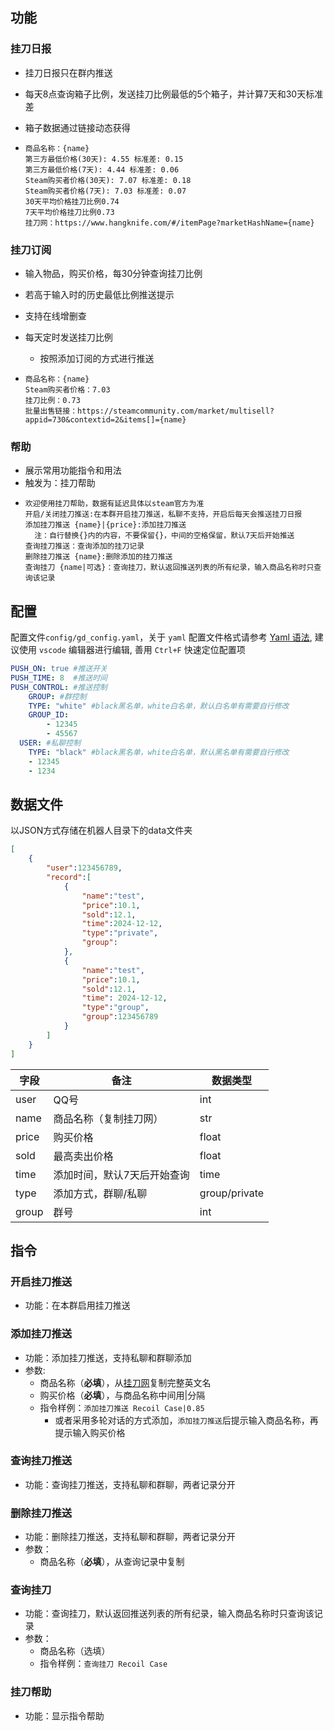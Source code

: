## 功能

### 挂刀日报

- 挂刀日报只在群内推送

- 每天8点查询箱子比例，发送挂刀比例最低的5个箱子，并计算7天和30天标准差

- 箱子数据通过链接动态获得

- ```
  商品名称：{name}
  第三方最低价格(30天): 4.55 标准差: 0.15
  第三方最低价格(7天): 4.44 标准差: 0.06
  Steam购买者价格(30天): 7.07 标准差: 0.18
  Steam购买者价格(7天): 7.03 标准差: 0.07
  30天平均价格挂刀比例0.74
  7天平均价格挂刀比例0.73
  挂刀网：https://www.hangknife.com/#/itemPage?marketHashName={name}
  ```
  

### 挂刀订阅

- 输入物品，购买价格，每30分钟查询挂刀比例
- 若高于输入时的历史最低比例推送提示
- 支持在线增删查
- 每天定时发送挂刀比例
  - 按照添加订阅的方式进行推送

- ```
  商品名称：{name}
  Steam购买者价格：7.03
  挂刀比例：0.73
  批量出售链接：https://steamcommunity.com/market/multisell?appid=730&contextid=2&items[]={name}
  ```


### 帮助

- 展示常用功能指令和用法
- 触发为：挂刀帮助
- ```
  欢迎使用挂刀帮助，数据有延迟具体以steam官方为准
  开启/关闭挂刀推送:在本群开启挂刀推送，私聊不支持，开启后每天会推送挂刀日报
  添加挂刀推送 {name}|{price}:添加挂刀推送
  	注：自行替换{}内的内容，不要保留{}，中间的空格保留，默认7天后开始推送
  查询挂刀推送：查询添加的挂刀记录
  删除挂刀推送 {name}:删除添加的挂刀推送
  查询挂刀 {name|可选}：查询挂刀，默认返回推送列表的所有纪录，输入商品名称时只查询该记录
  ```
  
  

## 配置

配置文件`config/gd_config.yaml`，关于 `yaml` 配置文件格式请参考 [Yaml 语法](https://www.runoob.com/w3cnote/yaml-intro.html), 建议使用 `vscode` 编辑器进行编辑, 善用 `Ctrl+F` 快速定位配置项

```yaml
PUSH_ON: true #推送开关
PUSH_TIME: 8  #推送时间
PUSH_CONTROL: #推送控制
	GROUP: #群控制
    TYPE: "white" #black黑名单，white白名单，默认白名单有需要自行修改
    GROUP_ID:
        - 12345
        - 45567
  USER: #私聊控制
    TYPE: "black" #black黑名单，white白名单，默认黑名单有需要自行修改
    - 12345
    - 1234
```

## 数据文件

以JSON方式存储在机器人目录下的data文件夹

```json
[
    {
        "user":123456789,
        "record":[
            {
                "name":"test",
                "price":10.1,
                "sold":12.1,
                "time":2024-12-12,
                "type":"private",
                "group":
            },
            {
                "name":"test",
                "price":10.1,
                "sold":12.1,
                "time": 2024-12-12,
                "type":"group",
                "group":123456789
            }
        ]
    }
]
```

| 字段  | 备注                        | 数据类型      |
| ----- | --------------------------- | ------------- |
| user  | QQ号                        | int           |
| name  | 商品名称（复制挂刀网）      | str           |
| price | 购买价格                    | float         |
| sold  | 最高卖出价格                | float         |
| time  | 添加时间，默认7天后开始查询 | time          |
| type  | 添加方式，群聊/私聊         | group/private |
| group | 群号                        | int           |

## 指令

### 开启挂刀推送

- 功能：在本群启用挂刀推送

### 添加挂刀推送

-  功能：添加挂刀推送，支持私聊和群聊添加
- 参数:
  - 商品名称（**必填**），从[挂刀网](https://www.hangknife.com/#/)复制完整英文名
  - 购买价格（**必填**），与商品名称中间用|分隔
  - 指令样例：`添加挂刀推送 Recoil Case|0.85`
    - 或者采用多轮对话的方式添加，`添加挂刀推送`后提示输入商品名称，再提示输入购买价格

### 查询挂刀推送

- 功能：查询挂刀推送，支持私聊和群聊，两者记录分开

### 删除挂刀推送

- 功能：删除挂刀推送，支持私聊和群聊，两者记录分开
- 参数：
  - 商品名称（**必填**），从查询记录中复制

### 查询挂刀

-   功能：查询挂刀，默认返回推送列表的所有纪录，输入商品名称时只查询该记录
-   参数：
    -   商品名称（选填）
    -   指令样例：`查询挂刀 Recoil Case`

### 挂刀帮助

- 功能：显示指令帮助
